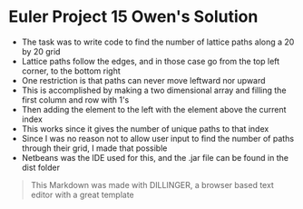 # Euler Project 15 Owen's Solution
- The task was to write code to find the number of lattice paths along a 20 by 20 grid
- Lattice paths follow the edges, and in those case go from the top left corner, to the bottom right
- One restriction is that paths can never move leftward nor upward
- This is accomplished by making a two dimensional array and filling the first column and row with 1's
- Then adding the element to the left with the element above the current index
- This works since it gives the number of unique paths to that index
- Since I was no reason not to allow user input to find the number of paths through their grid, I made that possible
- Netbeans was the IDE used for this, and the .jar file can be found in the dist folder
>This Markdown was made with DILLINGER, a browser based text editor with a great template